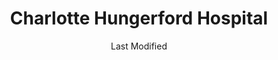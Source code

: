 ---
layout: location-page
date: Last Modified
description: "Local COVID-19 testing is available at Charlotte Hungerford Hospital in Torrington, Connecticut, USA."
permalink: "locations/connecticut/torrington/charlotte-hungerford-hospital/"
tags:
  - locations
  - connecticut
title: Charlotte Hungerford Hospital
state: Connecticut
stateAbbr: CT
hood: Torrington
address: 540 Litchfield Street
city: Torrington
zip: 06790
mapUrl: "http://maps.apple.com/?q=Charlotte+Hungerford+Hospital&address=540+Litchfield+Street,Torrington,Connecticut,06790"
locationType: Drive-thru
phone: 860-972-8100
website: undefined
onlineBooking: undefined
closed: undefined
closedUpdate: April 16th, 2020
notes: "Requires doctor's referral. Requires phone screen."
days: Everyday
hours: 8AM-Noon
ctaMessage: Call 860-972-8100
ctaUrl: "tel:860-972-8100"
---
